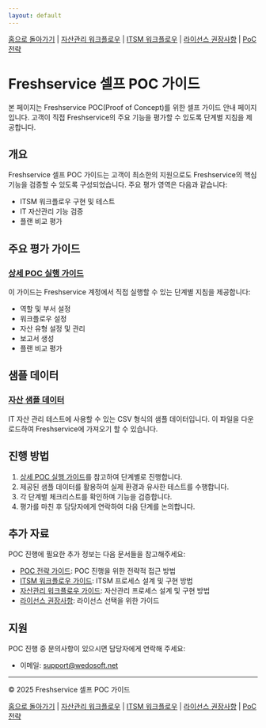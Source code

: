 ```yaml
---
layout: default
---
```

[홈으로 돌아가기](../) | [자산관리 워크플로우](../asset-management/) | [ITSM 워크플로우](../itsm-workflow/) | [라이선스 권장사항](../license-recommendations/) | [PoC 전략](../strategy/)

# Freshservice 셀프 POC 가이드

본 페이지는 Freshservice POC(Proof of Concept)를 위한 셀프 가이드 안내 페이지입니다. 고객이 직접 Freshservice의 주요 기능을 평가할 수 있도록 단계별 지침을 제공합니다.

## 개요

Freshservice 셀프 POC 가이드는 고객이 최소한의 지원으로도 Freshservice의 핵심 기능을 검증할 수 있도록 구성되었습니다. 주요 평가 영역은 다음과 같습니다:

- ITSM 워크플로우 구현 및 테스트
- IT 자산관리 기능 검증
- 플랜 비교 평가

## 주요 평가 가이드

### [상세 POC 실행 가이드](./freshservice-poc-guide.md)

이 가이드는 Freshservice 계정에서 직접 실행할 수 있는 단계별 지침을 제공합니다:
- 역할 및 부서 설정
- 워크플로우 설정
- 자산 유형 설정 및 관리
- 보고서 생성
- 플랜 비교 평가

## 샘플 데이터

### [자산 샘플 데이터](./sample-data/asset-sample.csv)
IT 자산 관리 테스트에 사용할 수 있는 CSV 형식의 샘플 데이터입니다. 이 파일을 다운로드하여 Freshservice에 가져오기 할 수 있습니다.

## 진행 방법

1. [상세 POC 실행 가이드](./freshservice-poc-guide.md)를 참고하여 단계별로 진행합니다.
2. 제공된 샘플 데이터를 활용하여 실제 환경과 유사한 테스트를 수행합니다.
3. 각 단계별 체크리스트를 확인하며 기능을 검증합니다.
4. 평가를 마친 후 담당자에게 연락하여 다음 단계를 논의합니다.

## 추가 자료

POC 진행에 필요한 추가 정보는 다음 문서들을 참고해주세요:

- [POC 전략 가이드](../strategy/index.md): POC 진행을 위한 전략적 접근 방법
- [ITSM 워크플로우 가이드](../itsm-workflow/index.md): ITSM 프로세스 설계 및 구현 방법
- [자산관리 워크플로우 가이드](../asset-management/index.md): 자산관리 프로세스 설계 및 구현 방법
- [라이선스 권장사항](../license-recommendations/index.md): 라이선스 선택을 위한 가이드

## 지원

POC 진행 중 문의사항이 있으시면 담당자에게 연락해 주세요:
- 이메일: support@wedosoft.net

---

© 2025 Freshservice 셀프 POC 가이드 

[홈으로 돌아가기](../) | [자산관리 워크플로우](../asset-management/) | [ITSM 워크플로우](../itsm-workflow/) | [라이선스 권장사항](../license-recommendations/) | [PoC 전략](../strategy/) 